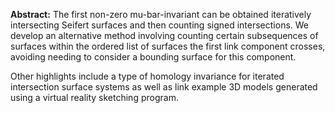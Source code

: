 **Abstract:** The first non-zero mu-bar-invariant can be obtained iteratively intersecting Seifert surfaces and then counting signed intersections. We develop an alternative method involving counting certain subsequences of surfaces within the ordered list of surfaces the first link component crosses, avoiding needing to consider a bounding surface for this component.

Other highlights include a type of homology invariance for iterated intersection surface systems as well as link example 3D models generated using a virtual reality sketching program.
